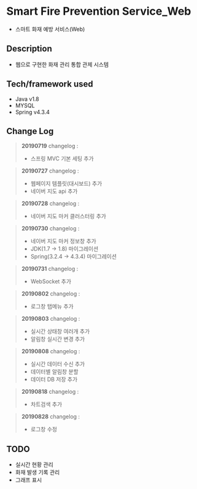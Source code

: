 # Smart Fire Prevention Service_Web
- 스마트 화재 예방 서비스(Web)

## Description
- 웹으로 구현한 화재 관리 통합 관제 시스템

## Tech/framework used

-   Java v1.8
-   MYSQL
-  Spring v4.3.4

## Change Log

> **20190719**  changelog :
>
> -   스프링 MVC 기본 세팅 추가

> **20190727**  changelog :
>
> -   웹페이지 템플릿(대시보드) 추가
> -   네이버 지도 api 추가

> **20190728**  changelog :
>
> -   네이버 지도 마커 클러스터링 추가

> **20190730**  changelog :
>
> -   네이버 지도 마커 정보창 추가
> -   JDK(1.7 -> 1.8) 마이그레이션
> -   Spring(3.2.4 -> 4.3.4) 마이그레이션

> **20190731**  changelog :
>
> -   WebSocket 추가

> **20190802**  changelog :
>
> -   로그창 탭메뉴 추가

> **20190803**  changelog :
>
> -   실시간 상태창 여러개 추가
> -   알림창 실시간 변경 추가

> **20190808**  changelog :
>
> -   실시간 데이터 수신 추가
> -   데이터별 알림창 분할
> -   데이터 DB 저장 추가

> **20190818**  changelog :
>
> -   차트검색 추가

> **20190828**  changelog :
>
> -   로그창 수정


## TODO
- 실시간 현황 관리
- 화재 발생 기록 관리
- 그래프 표시
